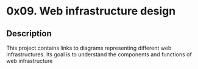 # 0x09. Web infrastructure design

## Description

This project contains links to diagrams representing different web infrastructures.
Its goal is to understand the components and functions of web infrastructure
